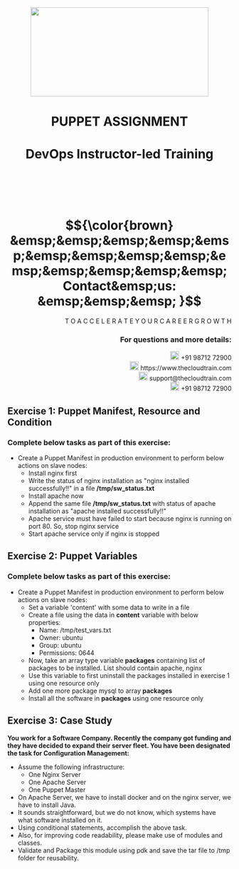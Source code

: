 <div align="center">
<img src=https://static.wixstatic.com/media/1c706c_a5df0ad56f894928bf858a74ba744b32~mv2.png/v1/fit/w_2500,h_1330,al_c/1c706c_a5df0ad56f894928bf858a74ba744b32~mv2.png width="400" height="200">
 </div>

# <div align="center"> PUPPET ASSIGNMENT </p>

# <div align="center"> DevOps Instructor-led Training </div>

<br />

<br />

<br />

<br />

# $${\color{brown} &emsp;&emsp;&emsp;&emsp;&emsp;&emsp;&emsp;&emsp;&emsp;&emsp;&emsp;&emsp;&emsp;&emsp; Contact&emsp;us: &emsp;&emsp;&emsp; }$$

<div align="right"> T O A C C E L E R A T E Y O U R C A R E E R G R O W T H </div>

### <div align="right"> For questions and more details: </div>

<div align="right"> <img src=https://w7.pngwing.com/pngs/759/922/png-transparent-telephone-logo-iphone-telephone-call-smartphone-phone-electronics-text-trademark-thumbnail.png width="20" height="20"> +91 98712 72900 </div>

<div align="right"> <img src=https://pbs.twimg.com/profile_images/1450734615946219520/jmBHQRRa_400x400.jpg width="20" height="20"> https://www.thecloudtrain.com </div>

<div align="right"> <img src=https://icons.iconarchive.com/icons/martz90/circle/512/email-icon.png width="20" height="20"> support@thecloudtrain.com </div>

<div align="right"> <img src=https://png.pngtree.com/png-vector/20221018/ourmid/pngtree-whatsapp-icon-png-image_6315990.png width="20" height="20"> +91 98712 72900 </div>

## Exercise 1: Puppet Manifest, Resource and Condition

### Complete below tasks as part of this exercise:

* Create a Puppet Manifest in production environment to perform below actions on slave nodes:
  * Install nginx first
  * Write the status of nginx installation as "nginx installed successfully!!" in a file **/tmp/sw_status.txt**
  * Install apache now
  * Append the same file **/tmp/sw_status.txt** with status of apache installation as "apache installed successfully!!"
  * Apache service must have failed to start because nginx is running on port 80. So, stop nginx service
  * Start apache service only if nginx is stopped

## Exercise 2: Puppet Variables

### Complete below tasks as part of this exercise:

* Create a Puppet Manifest in production environment to perform below actions on slave nodes:
  * Set a variable 'content' with some data to write in a file
  * Create a file using the data in **content** variable with below properties:
    * Name: /tmp/test_vars.txt
    * Owner: ubuntu
    * Group: ubuntu
    * Permissions: 0644
  * Now, take an array type variable **packages** containing list of packages to be installed. List should contain apache, nginx
  * Use this variable to first uninstall the packages installed in exercise 1 using one resource only
  * Add one more package mysql to array **packages**
  * Install all the software in **packages** using one resource only

## Exercise 3: Case Study

**You work for a Software Company. Recently the company got funding and they have decided to expand their server fleet. You have been designated the task for Configuration Management:**

* Assume the following infrastructure:
  * One Nginx Server
  * One Apache Server
  * One Puppet Master
* On Apache Server, we have to install docker and on the nginx server, we have to install Java.
* It sounds straightforward, but we do not know, which systems have what software installed on it.
* Using conditional statements, accomplish the above task.
* Also, for improving code readability, please make use of modules and classes.
* Validate and Package this module using pdk and save the tar file to /tmp folder for reusability.
